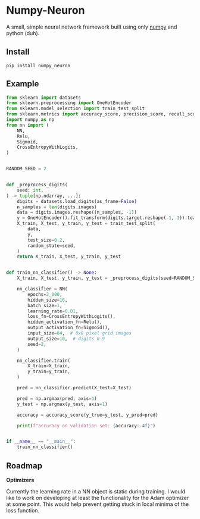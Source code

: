 # Numpy-Neuron

A small, simple neural network framework built using only [numpy](https://numpy.org) and python (duh).

## Install

`pip install numpy_neuron`


## Example

```py
from sklearn import datasets
from sklearn.preprocessing import OneHotEncoder
from sklearn.model_selection import train_test_split
from sklearn.metrics import accuracy_score, precision_score, recall_score
import numpy as np
from nn import (
    NN,
    Relu,
    Sigmoid,
    CrossEntropyWithLogits,
)


RANDOM_SEED = 2


def _preprocess_digits(
    seed: int,
) -> tuple[np.ndarray, ...]:
    digits = datasets.load_digits(as_frame=False)
    n_samples = len(digits.images)
    data = digits.images.reshape((n_samples, -1))
    y = OneHotEncoder().fit_transform(digits.target.reshape(-1, 1)).toarray()
    X_train, X_test, y_train, y_test = train_test_split(
        data,
        y,
        test_size=0.2,
        random_state=seed,
    )
    return X_train, X_test, y_train, y_test


def train_nn_classifier() -> None:
    X_train, X_test, y_train, y_test = _preprocess_digits(seed=RANDOM_SEED)

    nn_classifier = NN(
        epochs=2_000,
        hidden_size=16,
        batch_size=1,
        learning_rate=0.01,
        loss_fn=CrossEntropyWithLogits(),
        hidden_activation_fn=Relu(),
        output_activation_fn=Sigmoid(),
        input_size=64,  # 8x8 pixel grid images
        output_size=10,  # digits 0-9
        seed=2,
    )

    nn_classifier.train(
        X_train=X_train,
        y_train=y_train,
    )

    pred = nn_classifier.predict(X_test=X_test)

    pred = np.argmax(pred, axis=1)
    y_test = np.argmax(y_test, axis=1)

    accuracy = accuracy_score(y_true=y_test, y_pred=pred)

    print(f"accuracy on validation set: {accuracy:.4f}")


if __name__ == "__main__":
    train_nn_classifier()
```

## Roadmap

**Optimizers**

Currently the learning rate in a NN object is static during training. I would like 
to work on developing at least the functionality for the Adam optimizer at some point.
This would help prevent getting stuck in local minima of the loss function.

